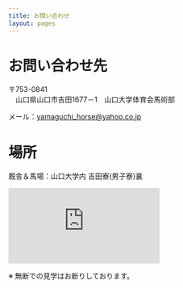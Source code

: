 ```yaml
---
title: お問い合わせ
layout: pages
---
```


# お問い合わせ先

〒753-0841<br>
　山口県山口市吉田1677－1　山口大学体育会馬術部 

メール：yamaguchi_horse@yahoo.co.jp

    
# 場所
厩舎＆馬場：山口大学内 吉田寮(男子寮)裏
<iframe src="https://www.google.com/maps/embed?pb=!1m18!1m12!1m3!1d1948.622460239232!2d131.46847950822826!3d34.15015917530185!2m3!1f0!2f0!3f0!3m2!1i1024!2i768!4f13.1!3m3!1m2!1s0x0%3A0x0!2zMzTCsDA5JzA2LjMiTiAxMzHCsDI4JzA3LjQiRQ!5e0!3m2!1sja!2sjp!4v1585219146560!5m2!1sja!2sjp" frameborder="0" style="border:0;" allowfullscreen="" aria-hidden="false" tabindex="0" style="max-width: 935px;min-height: 300px;"></iframe>

※ 無断での見学はお断りしております。




